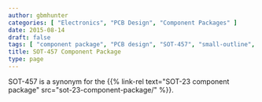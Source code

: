 ```yaml
---
author: gbmhunter
categories: [ "Electronics", "PCB Design", "Component Packages" ]
date: 2015-08-14
draft: false
tags: [ "component package", "PCB design", "SOT-457", "small-outline", "transistor", "SOT-23" ]
title: SOT-457 Component Package
type: page
---
```


SOT-457 is a synonym for the {{% link-rel text="SOT-23 component package" src="sot-23-component-package/" %}}.
